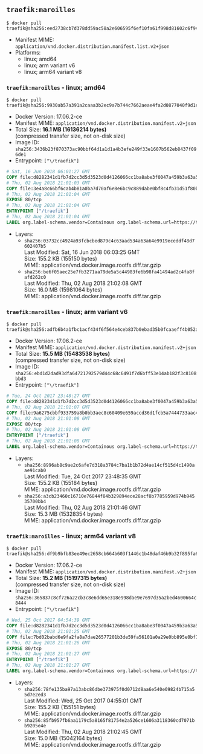 ## `traefik:maroilles`

```console
$ docker pull traefik@sha256:eed2738cb7d378dd59ac58a2e606595f6ef10fa61f998d81602c6f94e901c061
```

-	Manifest MIME: `application/vnd.docker.distribution.manifest.list.v2+json`
-	Platforms:
	-	linux; amd64
	-	linux; arm variant v6
	-	linux; arm64 variant v8

### `traefik:maroilles` - linux; amd64

```console
$ docker pull traefik@sha256:9930ab57a391a2caaa3b2ec9a7b744c7662aeae4fa2d0877040f9d1e181e2ced
```

-	Docker Version: 17.06.2-ce
-	Manifest MIME: `application/vnd.docker.distribution.manifest.v2+json`
-	Total Size: **16.1 MB (16136214 bytes)**  
	(compressed transfer size, not on-disk size)
-	Image ID: `sha256:3436b23f870373ac90bbf64d1a1d1a4b3efe249f33e1607b562eb8437f096de1`
-	Entrypoint: `["\/traefik"]`

```dockerfile
# Sat, 16 Jun 2018 06:01:27 GMT
COPY file:d8282341d1fb7d2cc3d5d3523d0d4126066cc1ba8abe3f0047a459b3a63a5653 in /etc/ssl/certs/ 
# Thu, 02 Aug 2018 21:01:03 GMT
COPY file:3e4a8c66bf6cab4b81a0ba7d70af6e8e6bc9c889dabe0bf8c4fb31d51f80b360 in / 
# Thu, 02 Aug 2018 21:01:04 GMT
EXPOSE 80/tcp
# Thu, 02 Aug 2018 21:01:04 GMT
ENTRYPOINT ["/traefik"]
# Thu, 02 Aug 2018 21:01:04 GMT
LABEL org.label-schema.vendor=Containous org.label-schema.url=https://traefik.io org.label-schema.name=Traefik org.label-schema.description=A modern reverse-proxy org.label-schema.version=v1.7.0-rc3 org.label-schema.docker.schema-version=1.0
```

-	Layers:
	-	`sha256:03732cc4924a93fcbcbed879c4c63aad534a63a64e9919eceddf48d7602407b5`  
		Last Modified: Sat, 16 Jun 2018 06:03:25 GMT  
		Size: 155.2 KB (155150 bytes)  
		MIME: application/vnd.docker.image.rootfs.diff.tar.gzip
	-	`sha256:be6f05aec25e7fb3271aa79de5a5c44983fe6b98fa41494ad2c4fa8fafd262c0`  
		Last Modified: Thu, 02 Aug 2018 21:02:08 GMT  
		Size: 16.0 MB (15981064 bytes)  
		MIME: application/vnd.docker.image.rootfs.diff.tar.gzip

### `traefik:maroilles` - linux; arm variant v6

```console
$ docker pull traefik@sha256:adfb6b4a1fbc1acf434f6f564e4ceb837b0ebad35b0fcaaeff4b052ac585a714
```

-	Docker Version: 17.06.2-ce
-	Manifest MIME: `application/vnd.docker.distribution.manifest.v2+json`
-	Total Size: **15.5 MB (15483538 bytes)**  
	(compressed transfer size, not on-disk size)
-	Image ID: `sha256:ebd1d2dad93dfa64721792579d44c68c6491f7d6bff53e14ab182f3c8108bbd3`
-	Entrypoint: `["\/traefik"]`

```dockerfile
# Tue, 24 Oct 2017 23:48:27 GMT
COPY file:d8282341d1fb7d2cc3d5d3523d0d4126066cc1ba8abe3f0047a459b3a63a5653 in /etc/ssl/certs/ 
# Thu, 02 Aug 2018 21:01:07 GMT
COPY file:9a6275cbbf933759a8b0bb3aec8c60409e659accd36d1fcb5a7444733aac48a3 in / 
# Thu, 02 Aug 2018 21:01:08 GMT
EXPOSE 80/tcp
# Thu, 02 Aug 2018 21:01:08 GMT
ENTRYPOINT ["/traefik"]
# Thu, 02 Aug 2018 21:01:08 GMT
LABEL org.label-schema.vendor=Containous org.label-schema.url=https://traefik.io org.label-schema.name=Traefik org.label-schema.description=A modern reverse-proxy org.label-schema.version=v1.7.0-rc3 org.label-schema.docker.schema-version=1.0
```

-	Layers:
	-	`sha256:8996ab8c9ae2c6afe7d318a3784c7ba1b1b72d4ae14cf515d4c1490aae91cab0`  
		Last Modified: Tue, 24 Oct 2017 23:48:35 GMT  
		Size: 155.2 KB (155184 bytes)  
		MIME: application/vnd.docker.image.rootfs.diff.tar.gzip
	-	`sha256:a3cb23460c16710e76844f84b329894ece28acf8b7785959d974b94535700bb4`  
		Last Modified: Thu, 02 Aug 2018 21:01:46 GMT  
		Size: 15.3 MB (15328354 bytes)  
		MIME: application/vnd.docker.image.rootfs.diff.tar.gzip

### `traefik:maroilles` - linux; arm64 variant v8

```console
$ docker pull traefik@sha256:df9b9bfb83ee49ec2658cb664b603f1446c1b48daf46b9b32f895fa608c66096
```

-	Docker Version: 17.06.2-ce
-	Manifest MIME: `application/vnd.docker.distribution.manifest.v2+json`
-	Total Size: **15.2 MB (15197315 bytes)**  
	(compressed transfer size, not on-disk size)
-	Image ID: `sha256:365837c8cf726a22cb3c8e6dd65e318e998dae9e7697d35a2bed4600664c8444`
-	Entrypoint: `["\/traefik"]`

```dockerfile
# Wed, 25 Oct 2017 04:54:39 GMT
COPY file:d8282341d1fb7d2cc3d5d3523d0d4126066cc1ba8abe3f0047a459b3a63a5653 in /etc/ssl/certs/ 
# Thu, 02 Aug 2018 21:01:25 GMT
COPY file:7bd02babd6e9fa2fa8a7dae26577201b3de59fa56101a0a29e0bb895e0bf70e7 in / 
# Thu, 02 Aug 2018 21:01:26 GMT
EXPOSE 80/tcp
# Thu, 02 Aug 2018 21:01:27 GMT
ENTRYPOINT ["/traefik"]
# Thu, 02 Aug 2018 21:01:27 GMT
LABEL org.label-schema.vendor=Containous org.label-schema.url=https://traefik.io org.label-schema.name=Traefik org.label-schema.description=A modern reverse-proxy org.label-schema.version=v1.7.0-rc3 org.label-schema.docker.schema-version=1.0
```

-	Layers:
	-	`sha256:78fe135ba97a13abc86dbe373975f0d0712d8aa6e540e09824b715a55d7e2ed3`  
		Last Modified: Wed, 25 Oct 2017 04:55:01 GMT  
		Size: 155.2 KB (155151 bytes)  
		MIME: application/vnd.docker.image.rootfs.diff.tar.gzip
	-	`sha256:85fb957fb6aa1179c5a8165f81754e2a526ce1606a3118360cd7071bb9205e4e`  
		Last Modified: Thu, 02 Aug 2018 21:02:45 GMT  
		Size: 15.0 MB (15042164 bytes)  
		MIME: application/vnd.docker.image.rootfs.diff.tar.gzip
